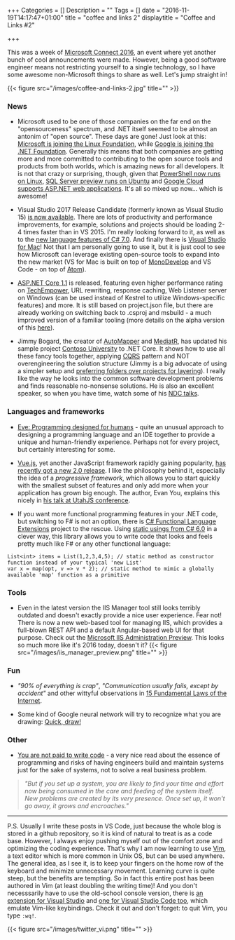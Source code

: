 +++
Categories = []
Description = ""
Tags = []
date = "2016-11-19T14:17:47+01:00"
title = "coffee and links 2"
displaytitle = "Coffee and Links #2"

+++

This was a week of [Microsoft Connect 2016](https://connectevent.microsoft.com), an event where yet another bunch of cool announcements were made. However, being a good software engineer means not restricting yourself to a single technology, so I have some awesome non-Microsoft things to share as well. Let's jump straight in!

{{< figure src="/images/coffee-and-links-2.jpg" title="" >}}

### News

* Microsoft used to be one of those companies on the far end on the "opensourceness" spectrum, and .NET itself seemed to be almost an antonim of "open source". These days are gone! Just look at this: [Microsoft is joining the Linux Foundation](https://techcrunch.com/2016/11/16/microsoft-joins-the-linux-foundation/), while [Google is joining the .NET Foundation](https://cloudplatform.googleblog.com/2016/11/Google-Cloud-to-join-NET-Foundation-Technical-Steering-Group.html). Generally this means that both companies are getting more and more committed to contributing to the open source tools and products from both worlds, which is amazing news for all developers. It is not that crazy or surprising, though, given that [PowerShell now runs on Linux](https://azure.microsoft.com/en-us/blog/powershell-is-open-sourced-and-is-available-on-linux/), [SQL Server preview runs on Ubuntu](https://insights.ubuntu.com/2016/11/16/microsoft-loves-linux-ubuntu-available-on-sql-server-public-preview) and [Google Cloud supports ASP.NET web applications](https://cloudplatform.googleblog.com/2016/08/making-ASP.NET-apps-first-class-citizens-on-Google-Cloud-Platform.html). It's all so mixed up now... which is awesome!

* Visual Studio 2017 Release Candidate (formerly known as Visual Studio 15) [is now available](https://msdn.microsoft.com/magazine/mt790181). There are lots of productivity and performance improvements, for example, solutions and projects should be loading 2-4 times faster than in VS 2015. I'm really looking forward to it, as well as to the [new language features of C# 7.0](https://msdn.microsoft.com/magazine/mt790184). And finally there is [Visual Studio for Mac](https://msdn.microsoft.com/magazine/mt790182)! Not that I am personally going to use it, but it is just cool to see how Microsoft can leverage existing open-source tools to expand into the new market (VS for Mac is built on top of [MonoDevelop](http://www.monodevelop.com/) and VS Code - on top of [Atom](https://atom.io/)).

* [ASP.NET Core 1.1](https://blogs.msdn.microsoft.com/webdev/2016/11/16/announcing-asp-net-core-1-1/) is released, featuring even higher performance rating on [TechEmpower](https://www.techempower.com/blog/2016/11/16/framework-benchmarks-round-13/), URL rewriting, response caching, Web Listener server on Windows (can be used instead of Kestrel to utilize Windows-specific features) and more. It is still based on project.json file, but there are already working on switching back to .csproj and msbuild - a much improved version of a familiar tooling (more details on the alpha version of this [here](https://blogs.msdn.microsoft.com/dotnet/2016/11/16/announcing-net-core-tools-msbuild-alpha/)).

* Jimmy Bogard, the creator of [AutoMapper](https://github.com/AutoMapper/AutoMapper) and [MediatR](https://github.com/jbogard/MediatR), has updated his sample project [Contoso University](https://github.com/jbogard/contosouniversitycore) to .NET Core. It shows how to use all these fancy tools together, applying [CQRS](http://martinfowler.com/bliki/CQRS.html) pattern and NOT overengineering the solution structure (Jimmy is a big advocate of using a simpler setup and [preferring folders over projects for layering](https://lostechies.com/jimmybogard/2012/08/30/evolutionary-project-structure/)). I really like the way he looks into the common software development problems and finds reasonable no-nonsense solutions. He is also an excellent speaker, so when you have time, watch some of his [NDC talks](https://vimeo.com/search?q=jimmy+bogard).

### Languages and frameworks

* [Eve: Programming designed for humans](http://programming.witheve.com/) - quite an unusual approach to designing a programming language and an IDE together to provide a unique and human-friendly experience. Perhaps not for every project, but certainly interesting for some.

* [Vue.js](https://vuejs.org/), yet another JavaScript framework rapidly gaining popularity, [has recently got a new 2.0 release](https://medium.com/the-vue-point/vue-2-0-is-here-ef1f26acf4b8#.w0mmh55at). I like the philosophy behind it, especially the idea of a *progressive framework*, which allows you to start quickly with the smallest subset of features and only add more when your application has grown big enough. The author, Evan You, explains this nicely in [his talk at UtahJS conference](https://www.youtube.com/watch?v=pBBSp_iIiVM).

* If you want more functional programming features in your .NET code, but switching to F# is not an option, there is [C# Functional Language Extensions](https://github.com/louthy/language-ext) project to the rescue. Using [static usings from C# 6.0](http://geekswithblogs.net/BlackRabbitCoder/archive/2015/04/16/c.net-little-wonders-static-using-statements-in-c-6.aspx) in a clever way, this library allows you to write code that looks and feels pretty much like F# or any other functional language:
```
List<int> items = List(1,2,3,4,5); // static method as constructor function instead of your typical 'new List'
var x = map(opt, v => v * 2); // static method to mimic a globally available 'map' function as a primitive
```

### Tools

* Even in the latest version the IIS Manager tool still looks terribly outdated and doesn't exactly provide a nice user experience. Fear not! There is now a new web-based tool for managing IIS, which provides a full-blown REST API and a default Angular-based web UI for that purpose. Check out the [Microsoft IIS Administration Preview](https://blogs.iis.net/adminapi/microsoft-iis-administration-api-preview). This looks so much more like it's 2016 today, doesn't it?
{{< figure src="/images/iis_manager_preview.png" title="" >}}

### Fun

* *"90% of everything is crap"*, *"Communication usually fails, except by accident"* and other wittyful observations in [15 Fundamental Laws of the Internet](https://www.exceptionnotfound.net/15-fundamental-laws-of-the-internet/?utm_source=feedburner&utm_medium=feed&utm_campaign=Feed%3A+ExceptionNotFound+%28Exception+Not+Found%29).

* Some kind of Google neural network will try to recognize what you are drawing: [Quick, draw!](https://quickdraw.withgoogle.com/)

### Other

* [You are not paid to write code](http://bravenewgeek.com/you-are-not-paid-to-write-code) - a very nice read about the essence of programming and risks of having engineers build and maintain systems just for the sake of systems, not to solve a real business problem.

> *"But if you set up a system, you are likely to find your time and effort now being consumed in the care and feeding of the system itself. New problems are created by its very presence. Once set up, it won't go away, it grows and encroaches."*

* * *

P.S. Usually I write these posts in VS Code, just because the whole blog is stored in a github repository, so it is kind of natural to treat is as a code base. However, I always enjoy pushing myself out of the comfort zone and optimizing the coding experience. That's why I am now learning to use [Vim](http://www.vim.org), a text editor which is more common in Unix OS, but can be used anywhere. The general idea, as I see it, is to keep your fingers on the home row of the keyboard and minimize unnecessary movement. Learning curve is quite steep, but the benefits are tempting. So in fact this entire post has been authored in Vim (at least doubling the writing time)! And you don't necesssarily have to use the old-school console version, there is [an extension for Visual Studio](https://marketplace.visualstudio.com/items?itemName=JaredParMSFT.VsVim) and [one for Visual Studio Code too](https://marketplace.visualstudio.com/items?itemName=vscodevim.vim), which emulate Vim-like keybindings. Check it out and don't forget: to quit Vim, you type `:wq!`.

{{< figure src="/images/twitter_vi.png" title="" >}}
